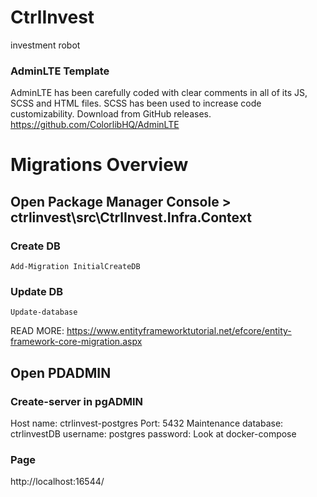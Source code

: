 # CtrlInvest
investment robot

### AdminLTE Template
AdminLTE has been carefully coded with clear comments in all of its JS, SCSS and HTML files. SCSS has been used to increase code customizability.
Download from GitHub releases.
https://github.com/ColorlibHQ/AdminLTE

# Migrations Overview

## Open Package Manager Console > ctrlinvest\src\CtrlInvest.Infra.Context
### Create DB
```Add-Migration InitialCreateDB```

### Update DB
```Update-database```

READ MORE: https://www.entityframeworktutorial.net/efcore/entity-framework-core-migration.aspx

## Open PDADMIN

### Create-server in pgADMIN
Host name: ctrlinvest-postgres
Port: 5432
Maintenance database: ctrlinvestDB
username: postgres
password: Look at docker-compose

### Page
http://localhost:16544/